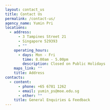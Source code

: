 ```yaml
---
layout: contact_us
title: Contact Us
permalink: /contact-us/
agency_name: Yumin Pri
locations:
  - address:
      - 3 Tampines Street 21
      - Singapore 529393
      - ""
    operating_hours:
      - days: Mon - Fri
        time: 8.00am - 5.00pm
        description: Closed on Public Holidays
    maps_link: ""
    title: Address
contacts:
  - content:
      - phone: +65 6781 1262
      - email: yumin_ps@moe.edu.sg
      - other: ""
    title: General Enquiries & Feedback
---
```

